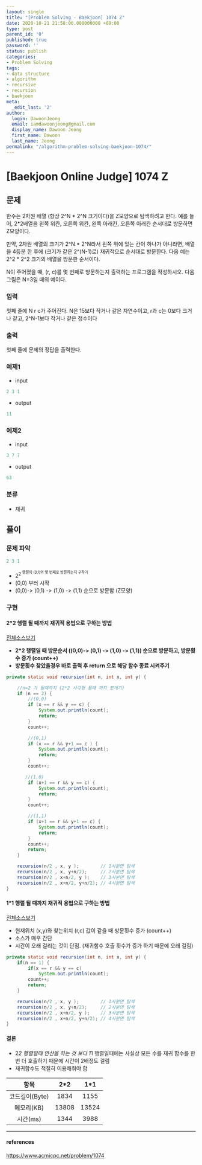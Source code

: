 ```yaml
---
layout: single
title: "[Problem Solving - Baekjoon] 1074 Z"
date: 2020-10-21 21:58:00.000000000 +09:00
type: post
parent_id: '0'
published: true
password: ''
status: publish
categories:
- Problem Solving
tags:
- data structure
- algorithm
- recursive
- recursion
- baekjoon
meta:
  _edit_last: '2'
author:
  login: DawoonJeong
  email: iamdawoonjeong@gmail.com
  display_name: Dawoon Jeong
  first_name: Dawoon
  last_name: Jeong
permalink: "/algorithm-problem-solving-baekjoon-1074/"
---
```

# [Baekjoon Online Judge] 1074 Z

## 문제
한수는 2차원 배열 (항상 2^N * 2^N 크기이다)을 Z모양으로 탐색하려고 한다. 예를 들어, 2*2배열을 왼쪽 위칸, 오른쪽 위칸, 왼쪽 아래칸, 오른쪽 아래칸 순서대로 방문하면 Z모양이다.


만약, 2차원 배열의 크기가 2^N * 2^N라서 왼쪽 위에 있는 칸이 하나가 아니라면, 배열을 4등분 한 후에 (크기가 같은 2^(N-1)로) 재귀적으로 순서대로 방문한다.
다음 예는 2^2 * 2^2 크기의 배열을 방문한 순서이다.

N이 주어졌을 때, (r, c)를 몇 번째로 방문하는지 출력하는 프로그램을 작성하시오.
다음 그림은 N=3일 때의 예이다.

### 입력
첫째 줄에 N r c가 주어진다. N은 15보다 작거나 같은 자연수이고, r과 c는 0보다 크거나 같고, 2^N-1보다 작거나 같은 정수이다

### 출력
첫째 줄에 문제의 정답을 출력한다.


### 예제1

- input
```java
2 3 1
```

- output
```java
11
```

### 예제2

- input
```java
3 7 7
```

- output
```java
63
```

### 분류
- 재귀

## 풀이

### 문제 파악
```java
2 3 1
```
- 2<sup>2<sup> 행렬의 (3,1)의 몇 번째로 방문하는지 구하기
- (0,0) 부터 시작
- (0,0)-> (0,1) -> (1,0) -> (1,1) 순으로 방문함 (Z모양)


### 구현

#### 2*2 행렬 될 때까지 재귀적 용법으로 구하는 방법

[전체소스보기](https://github.com/devvoon/java-datastructure-algorithm/blob/master/java-algorithm-problem-solving/src/baekjoon/problem1074/Main.java)

- **2*2 행렬일 때 방문순서 ((0,0)-> (0,1) -> (1,0) -> (1,1)) 순으로 방문하고, 방문횟수 증가 (count++)**
- **방문횟수 찾았을경우 바로 출력 후 return 으로 해당 함수 종료 시켜주기**

```java
private static void recursion(int n, int x, int y) {

    //n=2 가 될때까지 (2*2 사각형 될때 까지 쪼개기)
    if (n == 2) {
        //(0,0)
        if (x == r && y == c) {
            System.out.println(count);
            return;
        }
        count++;

        //(0,1)
        if (x == r && y+1 == c ) {
            System.out.println(count);
            return;
        }
        count++;

       //(1,0)
        if (x+1 == r && y == c) {
            System.out.println(count);
            return;
        }
        count++;

        //(1,1)
        if (x+1 == r && y+1 == c) {
            System.out.println(count);
            return;
        }
        count++;
        return;
    }

    recursion(n/2 , x, y );        // 1사분면 탐색
    recursion(n/2 , x, y+n/2);     // 2사분면 탐색
    recursion(n/2 , x+n/2, y );    // 3사분면 탐색
    recursion(n/2 , x+n/2, y+n/2); // 4사분면 탐색
}
```

#### 1*1 행렬 될 때까지 재귀적 용법으로 구하는 방법

[전체소스보기](https://github.com/devvoon/java-datastructure-algorithm/blob/master/java-algorithm-problem-solving/src/baekjoon/problem1074/Main2.java)

-  현재위치 (x,y)와 찾는위치 (r,c) 값이 같을 때 방문횟수 증가 (count++)
-  소스가 매우 간단
-  시간이 오래 걸리는 것이 단점. (재귀함수 호출 횟수가 증가 하기 때문에 오래 걸림)

```java
private static void recursion(int n, int x, int y) {
    if(n == 1) {
        if(x == r && y == c)
            System.out.println(count);
        count++;
        return;
    }

    recursion(n/2 , x, y );        // 1사분면 탐색
    recursion(n/2 , x, y+n/2);     // 2사분면 탐색
    recursion(n/2 , x+n/2, y );    // 3사분면 탐색
    recursion(n/2 , x+n/2, y+n/2); // 4사분면 탐색
}
```


#### 결론
- 2*2 행렬일때 연산을 하는 것 보다 1*1 행렬일때에는 사실상 모든 수를 재귀 함수를 한번 더 호출하기 때문에 시간이 2배정도 걸림
- 재귀함수도 적절히 이용해줘야 함

| 항목	   | 2*2 |  1*1 |
|:--------:|:--------:|:--------:|
|  코드길이(Byte) |  1834    |  1155 	|
|  메모리(KB) 	 |  13808 	|  13524	|
|  시간(ms) 	     |  1344	|  3988   	|


---

#### references
<https://www.acmicpc.net/problem/1074>
